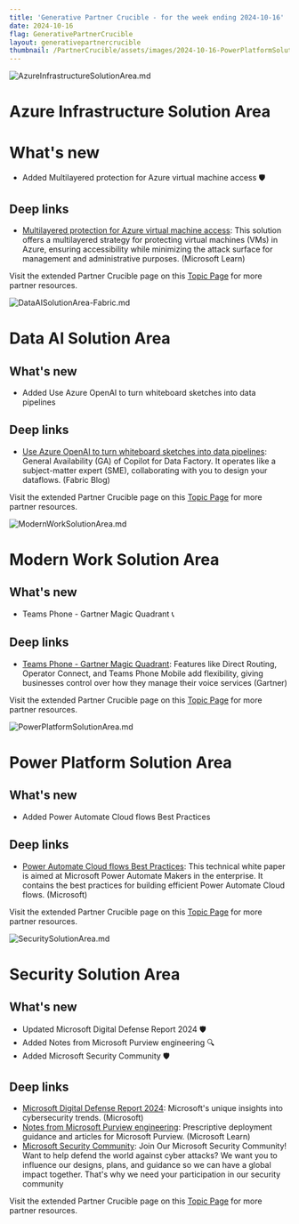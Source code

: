 ```yaml
---
title: 'Generative Partner Crucible - for the week ending 2024-10-16'
date: 2024-10-16
flag: GenerativePartnerCrucible
layout: generativepartnercrucible
thumbnail: /PartnerCrucible/assets/images/2024-10-16-PowerPlatformSolutionArea.md-image.png
---
```


![ AzureInfrastructureSolutionArea.md ]( /PartnerCrucible/assets/images/2024-10-16-AzureInfrastructureSolutionArea.md-image.png )

# Azure Infrastructure Solution Area

# What's new

- Added Multilayered protection for Azure virtual machine access 🛡️

## Deep links

- [Multilayered protection for Azure virtual machine access](https://learn.microsoft.com/en-us/azure/architecture/solution-ideas/articles/multilayered-protection-azure-vm): This solution offers a multilayered strategy for protecting virtual machines (VMs) in Azure, ensuring accessibility while minimizing the attack surface for management and administrative purposes. (Microsoft Learn)

Visit the extended Partner Crucible page on this [Topic Page](https://lagimik.github.io/PartnerCrucible/AzureInfrastructureSolutionArea) for more partner resources.

![ DataAISolutionArea-Fabric.md ]( /PartnerCrucible/assets/images/2024-10-16-DataAISolutionArea-Fabric.md-image.png )

# Data AI Solution Area

## What's new

- Added Use Azure OpenAI to turn whiteboard sketches into data pipelines

## Deep links

- [Use Azure OpenAI to turn whiteboard sketches into data pipelines](https://blog.fabric.microsoft.com/en-US/blog/use-azure-openai-to-turn-whiteboard-sketches-into-data-pipelines/): General Availability (GA) of Copilot for Data Factory. It operates like a subject-matter expert (SME), collaborating with you to design your dataflows. (Fabric Blog)

Visit the extended Partner Crucible page on this [Topic Page](https://lagimik.github.io/PartnerCrucible/DataAISolutionArea-Fabric) for more partner resources.

![ ModernWorkSolutionArea.md ]( /PartnerCrucible/assets/images/2024-10-16-ModernWorkSolutionArea.md-image.png )

# Modern Work Solution Area

## What's new
- Teams Phone - Gartner Magic Quadrant 📞

## Deep links

- [Teams Phone - Gartner Magic Quadrant](https://www.linkedin.com/posts/eugenezozulya_gartnermagicquadrant-ucaas-teamsphone-activity-7251261422020521984-_Csa?utm_source=share&utm_medium=member_desktop): Features like Direct Routing, Operator Connect, and Teams Phone Mobile add flexibility, giving businesses control over how they manage their voice services (Gartner)

Visit the extended Partner Crucible page on this [Topic Page](https://lagimik.github.io/PartnerCrucible/ModernWorkSolutionArea) for more partner resources.

![ PowerPlatformSolutionArea.md ]( /PartnerCrucible/assets/images/2024-10-16-PowerPlatformSolutionArea.md-image.png )

# Power Platform Solution Area

## What's new

- Added Power Automate Cloud flows Best Practices

## Deep links

- [Power Automate Cloud flows Best Practices](https://go.microsoft.com/fwlink/?linkid=2290320): This technical white paper is aimed at Microsoft Power Automate Makers in the enterprise. It contains the best practices for building efficient Power Automate Cloud flows. (Microsoft)

Visit the extended Partner Crucible page on this [Topic Page](https://lagimik.github.io/PartnerCrucible/PowerPlatformSolutionArea) for more partner resources.

![ SecuritySolutionArea.md ]( /PartnerCrucible/assets/images/2024-10-16-SecuritySolutionArea.md-image.png )

# Security Solution Area

## What's new

- Updated Microsoft Digital Defense Report 2024 🛡️
- Added Notes from Microsoft Purview engineering 🔍
- Added Microsoft Security Community 🛡️

## Deep links

- [Microsoft Digital Defense Report 2024](http://aka.ms/MDDR): Microsoft's unique insights into cybersecurity trends. (Microsoft)
- [Notes from Microsoft Purview engineering](https://learn.microsoft.com/en-us/purview/deploymentmodels/): Prescriptive deployment guidance and articles for Microsoft Purview. (Microsoft Learn)
- [ Microsoft Security Community](https://techcommunity.microsoft.com/t5/security-compliance-and-identity/join-our-microsoft-security-community/ba-p/927888): Join Our Microsoft Security Community! Want to help defend the world against cyber attacks? We want you to influence our designs, plans, and guidance so we can have a global impact together. That's why we need your participation in our security community


Visit the extended Partner Crucible page on this [Topic Page](https://lagimik.github.io/PartnerCrucible/SecuritySolutionArea) for more partner resources.

